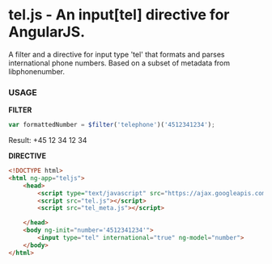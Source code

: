 tel.js - An input[tel] directive for AngularJS.
=================

A filter and a directive for input type 'tel' that formats and parses international phone numbers.
Based on a subset of metadata from libphonenumber.

### USAGE ###

__FILTER__
```javascript
var formattedNumber = $filter('telephone')('4512341234');
```

Result: +45 12 34 12 34

__DIRECTIVE__

```html
<!DOCTYPE html>
<html ng-app="teljs">
    <head>
        <script type="text/javascript" src="https://ajax.googleapis.com/ajax/libs/angularjs/1.2.16/angular.min.js"></script>
        <script src="tel.js"></script>
        <script src="tel_meta.js"></script>

    </head>
    <body ng-init="number='4512341234'">
        <input type="tel" international="true" ng-model="number">
    </body>
</html>

```


